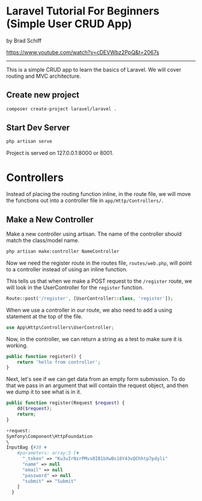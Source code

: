 # Laravel Tutorial For Beginners (Simple User CRUD App)
by Brad Schiff

 https://www.youtube.com/watch?v=cDEVWbz2PpQ&t=2067s

--------------------------------------------------------

This is a simple CRUD app to learn the basics of Laravel. We will cover routing and MVC architecture.


## Create new project

```sh
composer create-project laravel/laravel .
```

## Start Dev Server

```sh
php artisan serve
```

Project is served on 127.0.0.1:8000 or 8001.

# Controllers

Instead of placing the routing function inline, in the route file, we will move the functions out into a controller file in `app/Http/Controllers/`.

## Make a New Controller

Make a new controller using artisan. The name of the controller should match the class/model name.

```sh
php artisan make:controller NameController
```

Now we need the register route in the routes file, `routes/web.php`, will point to a controller instead of using an inline function.

This tells us that when we make a POST request to the `/register` route, we will look in the UserController for the `register` function.

```php
Route::post('/register', [UserController::class, 'register']);
```

When we use a controller in our route, we also need to add a using statement at the top of the file.

```php
use App\Http\Controllers\UserController;
```

Now, in the controller, we can return a string as a test to make sure it is working.

```php
public function register() {
    return 'hello from controller';
}
```

Next, let's see if we can get data from an empty form submission.
To do that we pass in an argument that will contain the request object, and then we dump it to see what is in it.

```php
public function register(Request $request) {
    dd($request);
    return;
}
```


```php
+request:
Symfony\Component\HttpFoundation
\
InputBag {#38 ▼
    #parameters: array:5 [▼
      "_token" => "Ku3uIrNzrPMvs0IB1bXwBs16Y43vQChhtp7pdyli"
      "name" => null
      "email" => null
      "password" => null
      "submit" => "Submit"
    ]
  }
  ```

